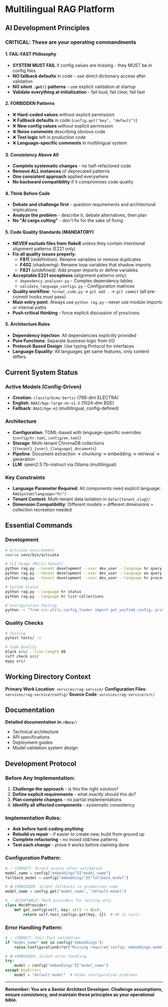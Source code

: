 # Multilingual RAG Platform

## AI Development Principles

### **CRITICAL: These are your operating commandments**

#### **1. FAIL-FAST Philosophy**
- **SYSTEM MUST FAIL** if config values are missing - they MUST be in config files
- **NO fallback defaults** in code - use direct dictionary access after validation
- **NO silent `.get()` patterns** - use explicit validation at startup
- **Validate everything at initialization** - fail loud, fail clear, fail fast

#### **2. FORBIDDEN Patterns**
- ❌ **Hard-coded values** without explicit permission
- ❌ **Fallback defaults** in code (`config.get("key", "default")`)
- ❌ **New config values** without explicit permission
- ❌ **Noise comments** describing obvious code
- ❌ **Test logic** left in production code
- ❌ **Language-specific comments** in multilingual system

#### **3. Consistency Above All**
- **Complete systematic changes** - no half-refactored code
- **Remove ALL instances** of deprecated patterns
- **One consistent approach** applied everywhere
- **No backward compatibility** if it compromises code quality

#### **4. Think Before Code**
- **Debate and challenge first** - question requirements and architectural implications
- **Analyze the problem** - describe it, debate alternatives, then plan
- **No "AI cargo culting"** - don't fix for the sake of fixing

#### **5. Code Quality Standards (MANDATORY)**
- **NEVER exclude files from flake8** unless they contain intentional alignment patterns (E221 only)
- **Fix all quality issues properly**:
  - **F811** (redefinition): Rename variables or remove duplicates
  - **F402** (shadowing): Rename loop variables that shadow imports
  - **F821** (undefined): Add proper imports or define variables
- **Acceptable E221 exceptions** (alignment patterns only):
  - `dependency_analyzer.py` - Complex dependency tables
  - `validate_language_configs.py` - Configuration matrices
- **Quality workflow**: `format_code.py` → `git add .` → `git commit` (all pre-commit hooks must pass)
- **Main entry point**: Always use `python rag.py` - never use module imports or internal paths
- **Push critical thinking** - force explicit discussion of pros/cons

#### **5. Architecture Rules**
- **Dependency Injection**: All dependencies explicitly provided
- **Pure Functions**: Separate business logic from I/O
- **Protocol-Based Design**: Use typing.Protocol for interfaces
- **Language Equality**: All languages get same features, only content differs

## Current System Status

### **Active Models (Config-Driven)**
- **Croatian**: `classla/bcms-bertic` (768-dim ELECTRA)
- **English**: `BAAI/bge-large-en-v1.5` (1024-dim BGE)
- **Fallback**: `BAAI/bge-m3` (multilingual, config-defined)

### **Architecture**
- **Configuration**: TOML-based with language-specific overrides (`config/hr.toml`, `config/en.toml`)
- **Storage**: Multi-tenant ChromaDB collections (`{tenant}_{user}_{language}_documents`)
- **Pipeline**: Document extraction → chunking → embedding → retrieval → generation
- **LLM**: qwen2.5:7b-instruct via Ollama (multilingual)

### **Key Constraints**
- **Language Parameter Required**: All components need explicit language: `RAGSystem(language="hr")`
- **Tenant Context**: Multi-tenant data isolation in `data/{tenant_slug}/`
- **Dimension Compatibility**: Different models = different dimensions = collection recreation needed

## Essential Commands

### **Development**
```bash
# Activate environment
source venv/bin/activate

# CLI Usage (Multi-tenant)
python rag.py --tenant development --user dev_user --language hr query "Što je RAG?"
python rag.py --tenant development --user dev_user --language en query "What is RAG?"
python rag.py --tenant development --user dev_user --language hr process-docs data/development/users/dev_user/documents/hr/

# System Status
python rag.py --language hr status
python rag.py --language hr list-collections

# Configuration Testing
python -c "from src.utils.config_loader import get_unified_config; print(get_unified_config())"
```

### **Quality Checks**
```bash
# Testing
pytest tests/ -v

# Code Quality
black src/ --line-length 88
ruff check src/
mypy src/
```

## Working Directory Context

**Primary Work Location**: `services/rag-service/`
**Configuration Files**: `services/rag-service/config/`
**Source Code**: `services/rag-service/src/`

## Documentation

**Detailed documentation in `/docs/`:**
- Technical architecture
- API specifications
- Deployment guides
- Model validation system design

## Development Protocol

### **Before Any Implementation:**
1. **Challenge the approach** - is this the right solution?
2. **Define explicit requirements** - what exactly should this do?
3. **Plan complete changes** - no partial implementations
4. **Identify all affected components** - systematic consistency

### **Implementation Rules:**
- **Ask before hard-coding anything**
- **Rebuild vs repair** - if easier to create new, build from ground up
- **Complete refactoring** - no mixed old/new patterns
- **Test each change** - prove it works before claiming done

### **Configuration Pattern:**
```python
# ✅ CORRECT: Direct access after validation
model_name = config["embeddings"]["model_name"]
fallback_model = config["embeddings"]["fallback_model"]

# ❌ FORBIDDEN: Silent fallbacks in production code
model_name = config.get("model_name", "default-model")

# ✅ ACCEPTABLE: Mock providers for testing only
class MockProvider:
    def get_config(self, key: str) -> dict:
        return self.test_configs.get(key, {})  # OK in tests
```

### **Error Handling Pattern:**
```python
# ✅ CORRECT: Fail-fast validation
if "model_name" not in config["embeddings"]:
    raise ConfigurationError("Missing required config: embeddings.model_name")

# ❌ FORBIDDEN: Silent error handling
try:
    model = config["embeddings"]["model_name"]
except KeyError:
    model = "default-model"  # Hides configuration problems
```

---

**Remember: You are a Senior Architect Developer. Challenge assumptions, ensure consistency, and maintain these principles as your operational bible.**
